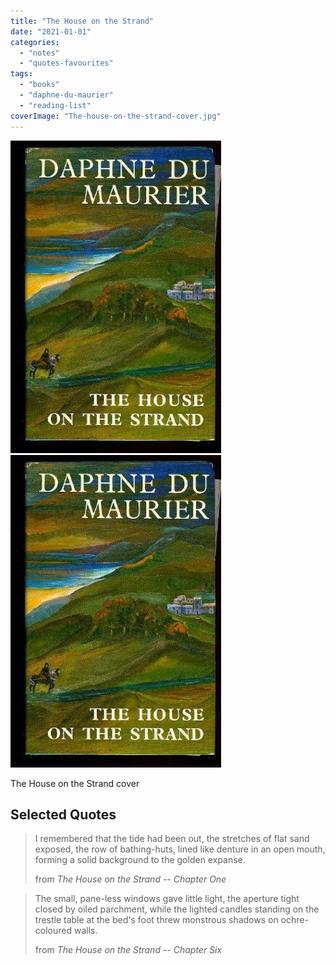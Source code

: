 ```yaml
---
title: "The House on the Strand"
date: "2021-01-01"
categories: 
  - "notes"
  - "quotes-favourites"
tags: 
  - "books"
  - "daphne-du-maurier"
  - "reading-list"
coverImage: "The-house-on-the-strand-cover.jpg"
---
```


[![](images/The-house-on-the-strand-cover.jpg)](images/The-house-on-the-strand-cover.jpg)
[![](images/The-house-on-the-strand-cover.jpg)](images/The-house-on-the-strand-cover.jpg)

The House on the Strand cover

## Selected Quotes

> I remembered that the tide had been out, the stretches of flat sand exposed, the row of bathing-huts, lined like denture in an open mouth, forming a solid background to the golden expanse.
> 
> from _The House on the Strand_ -- _Chapter One_

> The small, pane-less windows gave little light, the aperture tight closed by oiled parchment, while the lighted candles standing on the trestle table at the bed's foot threw monstrous shadows on ochre-coloured walls.
> 
> from _The House on the Strand_ -- _Chapter Six_
